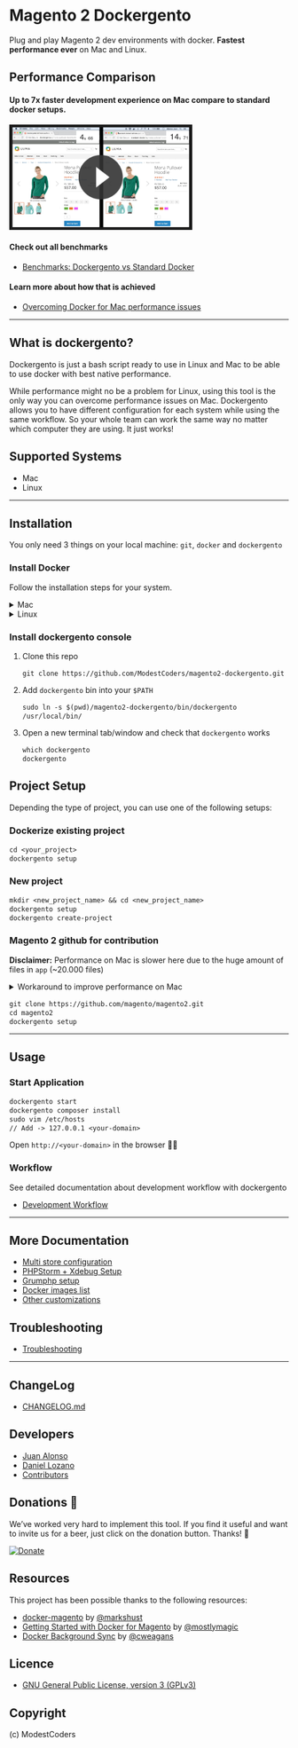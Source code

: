 # Magento 2 Dockergento

Plug and play Magento 2 dev environments with docker. **Fastest performance ever** on Mac and Linux.

## Performance Comparison

#### Up to 7x faster development experience on Mac compare to standard docker setups.

<a href="https://youtu.be/qdUBuDCzHaA" target="_blank">
  <img src="docs/img/benchmark_comparison_video.png" alt="Dockergento speed comparison" width="320" height="180" border="5" />
</a>

#### Check out all benchmarks

* [Benchmarks: Dockergento vs Standard Docker](docs/benchmarks.md)

#### Learn more about how that is achieved

* [Overcoming Docker for Mac performance issues](docs/overcome_performance_issues.md)

---

## What is dockergento?

Dockergento is just a bash script ready to use in Linux and Mac to be able to use docker with best native performance.

While performance might no be a problem for Linux, using this tool is the only way you can overcome performance issues on Mac. Dockergento allows you to have different configuration for each system while using the same workflow. So your whole team can work the same way no matter which computer they are using. It just works!

## Supported Systems

* Mac
* Linux

---

## Installation

You only need 3 things on your local machine: `git`, `docker` and `dockergento`

### Install Docker

Follow the installation steps for your system.

<details>
<summary>Mac</summary>
	
1. Install Docker on [Mac](https://docs.docker.com/docker-for-mac/install/)

2. Configure `File Sharing` settings for the folder that contains your projects

	![File Sharing Configuration](docs/img/file_sharing.png)
	
3. Optionally you can also apply these performance tweaks

	* [http://markshust.com/2018/01/30/performance-tuning-docker-mac](http://markshust.com/2018/01/30/performance-tuning-docker-mac)

</details>
	
<details>
<summary>Linux</summary>
	
1. Install docker

	* Install Docker on [Debian](https://docs.docker.com/engine/installation/linux/docker-ce/debian/)
	* Install Docker on [Ubuntu](https://docs.docker.com/engine/installation/linux/docker-ce/ubuntu/)
	* Install Docker on [CentOS](https://docs.docker.com/engine/installation/linux/docker-ce/centos/)

2. Configure permissions
	
	* [Manage Docker as a non-root user](https://docs.docker.com/install/linux/linux-postinstall/)

</details>

### Install dockergento console

1. Clone this repo

    ```
    git clone https://github.com/ModestCoders/magento2-dockergento.git
    ```

2. Add `dockergento` bin into your `$PATH`

    ```
    sudo ln -s $(pwd)/magento2-dockergento/bin/dockergento /usr/local/bin/
    ```
    
3. Open a new terminal tab/window and check that `dockergento` works

	```
	which dockergento
	dockergento
	```

</details>


## Project Setup

Depending the type of project, you can use one of the following setups:

### Dockerize existing project

```
cd <your_project>
dockergento setup
```

### New project

```
mkdir <new_project_name> && cd <new_project_name>
dockergento setup
dockergento create-project
```

### Magento 2 github for contribution
**Disclaimer:** Performance on Mac is slower here due to the huge amount of files in `app` (~20.000 files)

<details>
<summary>Workaround to improve performance on Mac</summary>
	
1. Remove this line on `docker-compose.dev.mac.yml`

    ```
        - ./app:/var/www/html/app
    ```

2. Sync `app` using `unison` container. Add this in `docker-compose.dev.mac.yml`

    ```
    unison:
      volumes:
        - ./app:/sync/app
    ```
    
3. Now `app` is not automatically synced, so you need to manually start the watcher:
    
    ```
    dockergento watch app
    ```
    
    
</details>

```
git clone https://github.com/magento/magento2.git
cd magento2
dockergento setup
```

---

## Usage

### Start Application

```
dockergento start
dockergento composer install
sudo vim /etc/hosts
// Add -> 127.0.0.1 <your-domain>
```

Open `http://<your-domain>` in the browser 🎉

### Workflow

See detailed documentation about development workflow with dockergento

* [Development Workflow](docs/workflow.md)

---

## More Documentation

* [Multi store configuration](docs/multi_store.md)
* [PHPStorm + Xdebug Setup](docs/xdebug_phpstorm.md)
* [Grumphp setup](docs/grumphp_setup.md)
* [Docker images list](docs/docker_images.md)
* [Other customizations](docs/customizations.md)

## Troubleshooting

* [Troubleshooting](docs/troubleshooting.md)

---

## ChangeLog

* [CHANGELOG.md](CHANGELOG.md)

## Developers

* [Juan Alonso](https://github.com/jalogut)
* [Daniel Lozano](https://github.com/danielozano)
* [Contributors](https://github.com/ModestCoders/magento2-dockergento/graphs/contributors)

## Donations 🙏

We’ve worked very hard to implement this tool. If you find it useful and want to invite us for a beer, just click on the donation button. Thanks! 🍺 

[![Donate](https://img.shields.io/badge/Donate-PayPal-green.svg)](juan.jalogut@gmail.com)

## Resources

This project has been possible thanks to the following resources:

* [docker-magento](https://github.com/markoshust/docker-magento) by [@markshust](https://twitter.com/markshust)
* [Getting Started with Docker for Magento](https://nomadmage.com/product/getting-started-with-docker-for-magento-2/) by [@mostlymagic](https://twitter.com/mostlymagic)
* [Docker Background Sync](https://github.com/cweagans/docker-bg-sync) by [@cweagans](https://twitter.com/cweagans)

## Licence

* [GNU General Public License, version 3 (GPLv3)](http://opensource.org/licenses/gpl-3.0)

## Copyright
(c) ModestCoders
